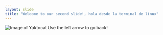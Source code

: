 ```yaml
---
layout: slide
title: "Welcome to our second slide!, hola desde la terminal de linux"
---
```

![Image of Yaktocat](https://octodex.github.com/images/yaktocat.png)
Use the left arrow to go back!
